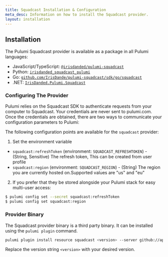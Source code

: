```yaml
---
title: Squadcast Installation & Configuration
meta_desc: Information on how to install the Squadcast provider.
layout: installation
---
```


## Installation

The Pulumi Squadcast provider is available as a package in all Pulumi languages:

* JavaScript/TypeScript: [`@irisdanded/pulumi-squadcast`](https://www.npmjs.com/package/@irisdanded/pulumi-squadcast)
* Python: [`irisdanded_squadcast_pulumi`](https://pypi.org/project/irisdanded_squadcast_pulumi/)
* Go: [`github.com/IrisDande/pulumi-squadcast/sdk/go/squadcast`](https://pkg.go.dev/github.com/IrisDande/pulumi-squadcast/sdk/go/squadcast)
* .NET: [`IrisDanded.Pulumi.Squadcast`](https://www.nuget.org/packages/IrisDanded.Pulumi.Squadcast)


### Configuring The Provider

Pulumi relies on the Squadcast SDK to authenticate requests from your computer to Squadcast. Your credentials are never sent
to pulumi.com. Once the credentials are obtained, there are two ways to communicate your configuration parameters to Pulumi:

The following configuration points are available for the `squadcast` provider:

1. Set the environment variable

- `squadcast:refreshToken` (environment: `SQUADCAST_REFRESHTOKEN`) - (String, Sensitive) The refresh token, This can be created from user profile
- `squadcast:region` (environment: `SQUADCAST_REGION`) - (String) The region you are currently hosted on.Supported values are "us" and "eu"

2. If you prefer that they be stored alongside your Pulumi stack for easy multi-user access:

```bash
$ pulumi config set --secret squadcast:refreshToken
$ pulumi config set squadcast:region
```
### Provider Binary

The Squadcast provider binary is a third party binary. It can be installed using the `pulumi plugin` command.

```bash
pulumi plugin install resource squadcast <version> --server github://api.github.com/IrisDande
```

Replace the version string `<version>` with your desired version.
